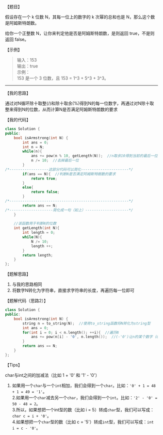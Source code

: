 【题目】

假设存在一个 k 位数 N，其每一位上的数字的 k 次幂的总和也是 N，那么这个数是阿姆斯特朗数。

给你一个正整数 N，让你来判定他是否是阿姆斯特朗数，是则返回 true，不是则返回 false。

【示例】

> 输入：153  
> 输出：true  
> 示例：   
> 153 是一个 3 位数，且 153 = 1^3 + 5^3 + 3^3。

---

【我的思路】

通过对N循环除十取整(/)和除十取余(%)得到N的每一位数字，再通过对N除十取整来得到N的位数，从而计算N是否满足阿姆斯特朗数的要求

【我的代码】

```c++
class Solution {
public:
    bool isArmstrong(int N) {
        int ans = 0;
        int n = N;
        while(n){
            ans += pow(n % 10, getLength(N));  //n取余10得到当前的最后一位，再通过getLength函数得到N的位数
            n /= 10;  //去掉最后一位
        }
/*------------------这部分代码可以简化----------------------*/
        if(ans == N){  //判断N是否满足阿姆斯特朗数的要求
            return true;
        }
        else{
            return false;
        }
/*-------------------------------------------------------*/
        return ans == N;
/*--------------------简化成一句（如上）--------------------*/
    }
    
    //该函数用于判断N的位数
    int getLength(int N){
        int length = 0;
        while(N){
            N /= 10;
            length ++;
        }
        return length;
    }
};
```

【题解思路】

1. 与我的思路相同
2. 将数字N转化为字符串，直接求字符串的长度，再遍历每一位即可

【题解代码（思路2）】

```c++
class Solution {
public:
    bool isArmstrong(int N) {
        string n = to_string(N);  //使用to_string函数将N转化为string型
        int ans = 0;
        for(int i = 0; i < n.length(); ++i){  //遍历N
            ans += pow(n[i] - '0', n.length());  //(-'0')让n的某个数字（char类型）转为int型参与计算
        }
        return ans == N;
    }
};
```

【Tips】

char与int之间的加减法（比如 1 + '0' 和 '1' - '0'）  
1. 如果用一个`char`与一个`int`相加，我们会得到一个`char`。比如：`'0' + 1 = 48 + 1 = 49 = '1'`。  
2.如果用一个`char`减去另一个`char`，我们会得到一个`int`。比如：`'2' - '0' = 50 - 48 = 2`。  
3.所以，如果想把一个int型的数（比如 i = 5）转成`char`型，我们可以写成：`char c = i + '0'`。  
4.如果想把一个`char`型的数（比如 c = '5'）转成`int`型，我们可以写成：`int i = c - '0'`。

